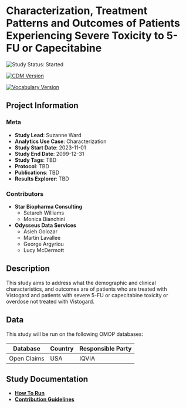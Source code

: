 # Characterization, Treatment Patterns and Outcomes of Patients Experiencing Severe Toxicity to 5-FU or Capecitabine

<!-- studyStatus: start -->

![Study Status: Started](https://img.shields.io/badge/Study%20Status-Started-blue.svg)

<!-- studyStatus: end -->

[![CDM Version](https://img.shields.io/badge/CDM%20Version-5.4-lemonchiffon.svg)](https://ohdsi.github.io/CommonDataModel/cdm54.html)

[![Vocabulary Version](https://img.shields.io/badge/Vocabulary%20Version-5.0-rosybrown.svg)](https://github.com/OHDSI/Vocabulary-v5.0)

## Project Information

### Meta

-   **Study Lead**: Suzanne Ward
-   **Analytics Use Case**: Characterization
-   **Study Start Date**: 2023-11-01
-   **Study End Date**: 2099-12-31
-   **Study Tags**: TBD
-   **Protocol**: TBD
-   **Publications**: TBD
-   **Results Explorer**: TBD

### Contributors

-   **Star Biopharma Consulting**
    -   Setareh Williams
    -   Monica Bianchini
-   **Odysseus Data Services**
    -   Asieh Golozar
    -   Martin Lavallee
    -   George Argyriou
    -   Lucy McDermott

## Description

This study aims to address what the demographic and clinical characteristics, and outcomes are of patients who are treated with Vistogard and patients with severe 5-FU or capecitabine toxicity or overdose not treated with Vistogard.

## Data

This study will be run on the following OMOP databases:

| Database    | Country | Responsible Party |
|-------------|---------|-------------------|
| Open Claims | USA     | IQVIA             |

## Study Documentation

-   [**How To Run**]()
-   [**Contribution Guidelines**]()
